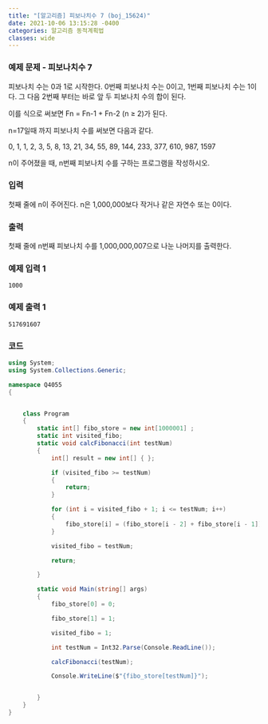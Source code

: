 ```yaml
---
title: "[알고리즘] 피보나치수 7 (boj_15624)"
date: 2021-10-06 13:15:28 -0400
categories: 알고리즘 동적계획법
classes: wide
---
```



### 예제 문제 - 피보나치수 7

피보나치 수는 0과 1로 시작한다. 0번째 피보나치 수는 0이고, 1번째 피보나치 수는 1이다. 그 다음 2번째 부터는 바로 앞 두 피보나치 수의 합이 된다.

이를 식으로 써보면 Fn = Fn-1 + Fn-2 (n ≥ 2)가 된다.

n=17일때 까지 피보나치 수를 써보면 다음과 같다.

0, 1, 1, 2, 3, 5, 8, 13, 21, 34, 55, 89, 144, 233, 377, 610, 987, 1597

n이 주어졌을 때, n번째 피보나치 수를 구하는 프로그램을 작성하시오.


### 입력
첫째 줄에 n이 주어진다. n은 1,000,000보다 작거나 같은 자연수 또는 0이다.



### 출력
첫째 줄에 n번째 피보나치 수를 1,000,000,007으로 나눈 나머지를 출력한다.

### 예제 입력 1 
```
1000
```
### 예제 출력 1 
```
517691607
```
### 코드
```csharp
using System;
using System.Collections.Generic;

namespace Q4055
{


    class Program
    {
        static int[] fibo_store = new int[1000001] ;
        static int visited_fibo;
        static void calcFibonacci(int testNum)
        {
            int[] result = new int[] { };

            if (visited_fibo >= testNum)
            {
                return;
            }

            for (int i = visited_fibo + 1; i <= testNum; i++)
            {
                fibo_store[i] = (fibo_store[i - 2] + fibo_store[i - 1]) % 1000000007;
            }

            visited_fibo = testNum;

            return;

        }

        static void Main(string[] args)
        {
            fibo_store[0] = 0;

            fibo_store[1] = 1;

            visited_fibo = 1;

            int testNum = Int32.Parse(Console.ReadLine());

            calcFibonacci(testNum);

            Console.WriteLine($"{fibo_store[testNum]}");


        }
    }
}


```
